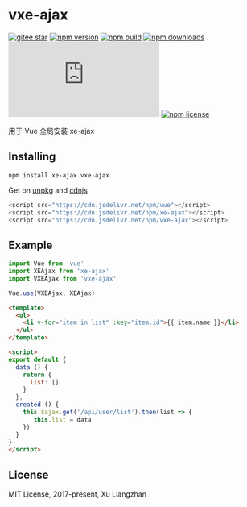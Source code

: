 # vxe-ajax

[![gitee star](https://gitee.com/xuliangzhan_admin/vxe-ajax/badge/star.svg?theme=dark)](https://gitee.com/xuliangzhan_admin/vxe-ajax/stargazers)
[![npm version](https://img.shields.io/npm/v/vxe-ajax.svg?style=flat-square)](https://www.npmjs.org/package/vxe-ajax)
[![npm build](https://travis-ci.org/xuliangzhan/vxe-ajax.svg?branch=master)](https://travis-ci.org/xuliangzhan/vxe-ajax)
[![npm downloads](https://img.shields.io/npm/dm/vxe-ajax.svg?style=flat-square)](http://npm-stat.com/charts.html?package=vxe-ajax)
[![gzip size: JS](http://img.badgesize.io/https://unpkg.com/vxe-ajax/dist/vxe-ajax.min.js?compression=gzip&label=gzip%20size:%20JS)](https://unpkg.com/vxe-ajax/dist/vxe-ajax.min.js)
[![npm license](https://img.shields.io/github/license/mashape/apistatus.svg)](https://github.com/xuliangzhan/vxe-ajax/blob/master/LICENSE)

用于 Vue 全局安装 xe-ajax

## Installing

```shell
npm install xe-ajax vxe-ajax
```

Get on [unpkg](https://unpkg.com/vxe-ajax/) and [cdnjs](https://cdn.jsdelivr.net/npm/vxe-ajax/)

```javascript
<script src="https://cdn.jsdelivr.net/npm/vue"></script>
<script src="https://cdn.jsdelivr.net/npm/xe-ajax"></script>
<script src="https://cdn.jsdelivr.net/npm/vxe-ajax"></script>
```

## Example

```javascript
import Vue from 'vue'
import XEAjax from 'xe-ajax'
import VXEAjax from 'vxe-ajax'

Vue.use(VXEAjax, XEAjax)
```

```html
<template>
  <ul>
    <li v-for="item in list" :key="item.id">{{ item.name }}</li>
  </ul>
</template>
```

```html
<script>
export default {
  data () {
    return {
      list: []
    }
  },
  created () {
    this.$ajax.get('/api/user/list').then(list => {
       this.list = data
    })
  }
}
</script>
```

## License

MIT License, 2017-present, Xu Liangzhan
